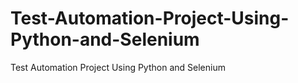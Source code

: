# Test-Automation-Project-Using-Python-and-Selenium
Test Automation Project Using Python and Selenium

